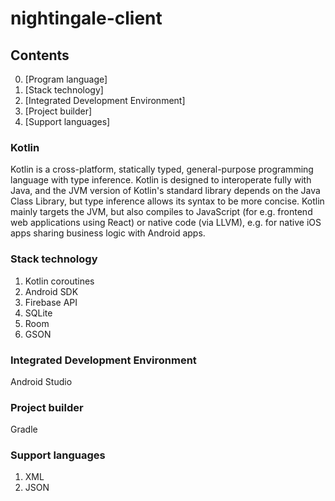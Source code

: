 # nightingale-client

## Contents

0. [Program language]
1. [Stack technology]
2. [Integrated Development Environment]
3. [Project builder]
4. [Support languages]


### Kotlin

Kotlin is a cross-platform, statically typed, general-purpose programming language with type inference. Kotlin is designed to interoperate fully with Java, and the JVM version of Kotlin's standard library depends on the Java Class Library, but type inference allows its syntax to be more concise. Kotlin mainly targets the JVM, but also compiles to JavaScript (for e.g. frontend web applications using React) or native code (via LLVM), e.g. for native iOS apps sharing business logic with Android apps. 


### Stack technology

1. Kotlin coroutines
2. Android SDK
3. Firebase API
4. SQLite
5. Room
6. GSON


### Integrated Development Environment

Android Studio

### Project builder

Gradle


### Support languages

1. XML
2. JSON
